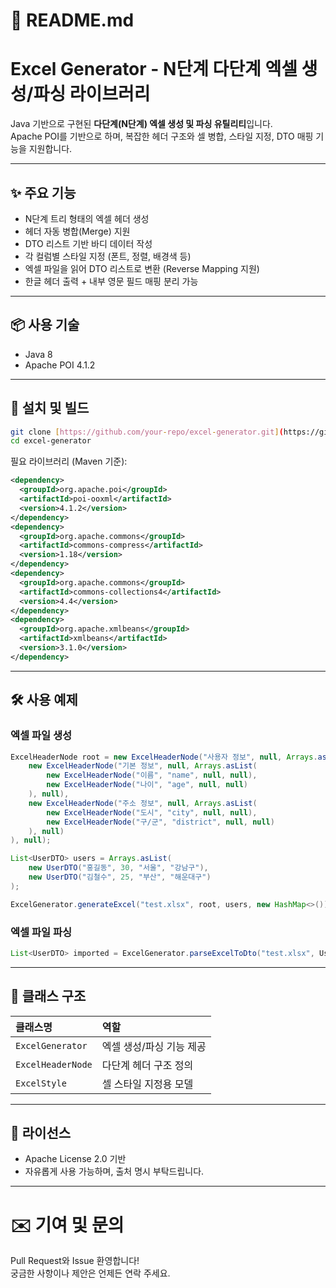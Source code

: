 # 📄 README.md


# Excel Generator - N단계 다단계 엑셀 생성/파싱 라이브러리

Java 기반으로 구현된 **다단계(N단계) 엑셀 생성 및 파싱 유틸리티**입니다.  
Apache POI를 기반으로 하며, 복잡한 헤더 구조와 셀 병합, 스타일 지정, DTO 매핑 기능을 지원합니다.

---

## ✨ 주요 기능

- N단계 트리 형태의 엑셀 헤더 생성
- 헤더 자동 병합(Merge) 지원
- DTO 리스트 기반 바디 데이터 작성
- 각 컬럼별 스타일 지정 (폰트, 정렬, 배경색 등)
- 엑셀 파일을 읽어 DTO 리스트로 변환 (Reverse Mapping 지원)
- 한글 헤더 출력 + 내부 영문 필드 매핑 분리 가능

---

## 📦 사용 기술

- Java 8
- Apache POI 4.1.2

---

## 🚀 설치 및 빌드

```bash
git clone [https://github.com/your-repo/excel-generator.git](https://github.com/SongMinGyu0506/PoiCustom.git)
cd excel-generator
```

필요 라이브러리 (Maven 기준):

```xml
<dependency>
  <groupId>org.apache.poi</groupId>
  <artifactId>poi-ooxml</artifactId>
  <version>4.1.2</version>
</dependency>
<dependency>
  <groupId>org.apache.commons</groupId>
  <artifactId>commons-compress</artifactId>
  <version>1.18</version>
</dependency>
<dependency>
  <groupId>org.apache.commons</groupId>
  <artifactId>commons-collections4</artifactId>
  <version>4.4</version>
</dependency>
<dependency>
  <groupId>org.apache.xmlbeans</groupId>
  <artifactId>xmlbeans</artifactId>
  <version>3.1.0</version>
</dependency>
```

---

## 🛠 사용 예제

### 엑셀 파일 생성

```java
ExcelHeaderNode root = new ExcelHeaderNode("사용자 정보", null, Arrays.asList(
    new ExcelHeaderNode("기본 정보", null, Arrays.asList(
        new ExcelHeaderNode("이름", "name", null, null),
        new ExcelHeaderNode("나이", "age", null, null)
    ), null),
    new ExcelHeaderNode("주소 정보", null, Arrays.asList(
        new ExcelHeaderNode("도시", "city", null, null),
        new ExcelHeaderNode("구/군", "district", null, null)
    ), null)
), null);

List<UserDTO> users = Arrays.asList(
    new UserDTO("홍길동", 30, "서울", "강남구"),
    new UserDTO("김철수", 25, "부산", "해운대구")
);

ExcelGenerator.generateExcel("test.xlsx", root, users, new HashMap<>());
```

### 엑셀 파일 파싱

```java
List<UserDTO> imported = ExcelGenerator.parseExcelToDto("test.xlsx", UserDTO.class, 2);
```

---

## 📄 클래스 구조

| 클래스명 | 역할 |
|:--|:--|
| `ExcelGenerator` | 엑셀 생성/파싱 기능 제공 |
| `ExcelHeaderNode` | 다단계 헤더 구조 정의 |
| `ExcelStyle` | 셀 스타일 지정용 모델 |

---

## 📝 라이선스

- Apache License 2.0 기반
- 자유롭게 사용 가능하며, 출처 명시 부탁드립니다.

---

# ✉️ 기여 및 문의

Pull Request와 Issue 환영합니다!  
궁금한 사항이나 제안은 언제든 연락 주세요.
